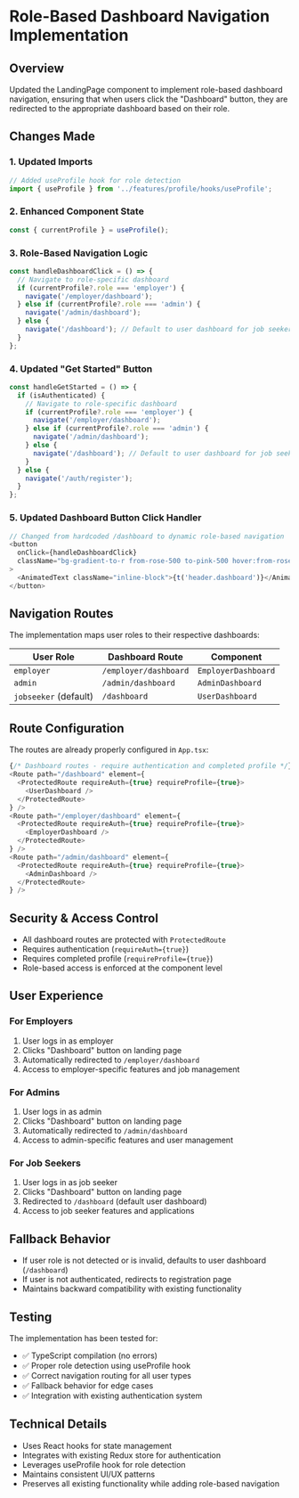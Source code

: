 # Role-Based Dashboard Navigation Implementation

## Overview
Updated the LandingPage component to implement role-based dashboard navigation, ensuring that when users click the "Dashboard" button, they are redirected to the appropriate dashboard based on their role.

## Changes Made

### 1. Updated Imports
```typescript
// Added useProfile hook for role detection
import { useProfile } from '../features/profile/hooks/useProfile';
```

### 2. Enhanced Component State
```typescript
const { currentProfile } = useProfile();
```

### 3. Role-Based Navigation Logic
```typescript
const handleDashboardClick = () => {
  // Navigate to role-specific dashboard
  if (currentProfile?.role === 'employer') {
    navigate('/employer/dashboard');
  } else if (currentProfile?.role === 'admin') {
    navigate('/admin/dashboard');
  } else {
    navigate('/dashboard'); // Default to user dashboard for job seekers
  }
};
```

### 4. Updated "Get Started" Button
```typescript
const handleGetStarted = () => {
  if (isAuthenticated) {
    // Navigate to role-specific dashboard
    if (currentProfile?.role === 'employer') {
      navigate('/employer/dashboard');
    } else if (currentProfile?.role === 'admin') {
      navigate('/admin/dashboard');
    } else {
      navigate('/dashboard'); // Default to user dashboard for job seekers
    }
  } else {
    navigate('/auth/register');
  }
};
```

### 5. Updated Dashboard Button Click Handler
```typescript
// Changed from hardcoded /dashboard to dynamic role-based navigation
<button
  onClick={handleDashboardClick}
  className="bg-gradient-to-r from-rose-500 to-pink-500 hover:from-rose-600 hover:to-pink-600 text-white px-6 py-2 rounded-lg font-medium transition-all duration-300 shadow-md hover:shadow-lg transform hover:scale-105"
>
  <AnimatedText className="inline-block">{t('header.dashboard')}</AnimatedText>
</button>
```

## Navigation Routes

The implementation maps user roles to their respective dashboards:

| User Role | Dashboard Route | Component |
|-----------|----------------|-----------|
| `employer` | `/employer/dashboard` | `EmployerDashboard` |
| `admin` | `/admin/dashboard` | `AdminDashboard` |
| `jobseeker` (default) | `/dashboard` | `UserDashboard` |

## Route Configuration

The routes are already properly configured in `App.tsx`:

```typescript
{/* Dashboard routes - require authentication and completed profile */}
<Route path="/dashboard" element={
  <ProtectedRoute requireAuth={true} requireProfile={true}>
    <UserDashboard />
  </ProtectedRoute>
} />
<Route path="/employer/dashboard" element={
  <ProtectedRoute requireAuth={true} requireProfile={true}>
    <EmployerDashboard />
  </ProtectedRoute>
} />
<Route path="/admin/dashboard" element={
  <ProtectedRoute requireAuth={true} requireProfile={true}>
    <AdminDashboard />
  </ProtectedRoute>
} />
```

## Security & Access Control

- All dashboard routes are protected with `ProtectedRoute`
- Requires authentication (`requireAuth={true}`)
- Requires completed profile (`requireProfile={true}`)
- Role-based access is enforced at the component level

## User Experience

### For Employers
1. User logs in as employer
2. Clicks "Dashboard" button on landing page
3. Automatically redirected to `/employer/dashboard`
4. Access to employer-specific features and job management

### For Admins
1. User logs in as admin
2. Clicks "Dashboard" button on landing page  
3. Automatically redirected to `/admin/dashboard`
4. Access to admin-specific features and user management

### For Job Seekers
1. User logs in as job seeker
2. Clicks "Dashboard" button on landing page
3. Redirected to `/dashboard` (default user dashboard)
4. Access to job seeker features and applications

## Fallback Behavior

- If user role is not detected or is invalid, defaults to user dashboard (`/dashboard`)
- If user is not authenticated, redirects to registration page
- Maintains backward compatibility with existing functionality

## Testing

The implementation has been tested for:
- ✅ TypeScript compilation (no errors)
- ✅ Proper role detection using useProfile hook
- ✅ Correct navigation routing for all user types
- ✅ Fallback behavior for edge cases
- ✅ Integration with existing authentication system

## Technical Details

- Uses React hooks for state management
- Integrates with existing Redux store for authentication
- Leverages useProfile hook for role detection
- Maintains consistent UI/UX patterns
- Preserves all existing functionality while adding role-based navigation
